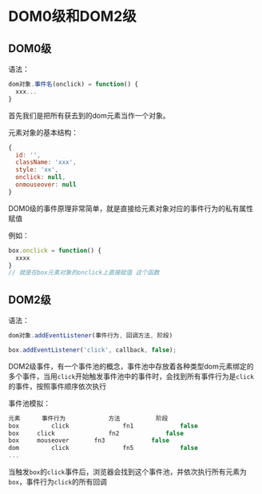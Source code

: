 # DOM0级和DOM2级

## DOM0级

语法：

```js
dom对象.事件名(onclick) = function() {
  xxx...
}
```

首先我们是把所有获去到的dom元素当作一个对象。

元素对象的基本结构：

```js
{
  id: '',
  className: 'xxx',
  style: 'xx',
  onclick: null,
  onmouseover: null
}
```

DOM0级的事件原理非常简单，就是直接给元素对象对应的事件行为的私有属性赋值

例如：

```js
box.onclick = function() {
  xxxx
}
// 就是在box元素对象的onclick上直接赋值 这个函数
```



## DOM2级

语法：

```js
dom对象.addEventListener(事件行为, 回调方法, 阶段)

box.addEventListener('click', callback, false);
```

DOM2级事件，有一个事件池的概念，事件池中存放着各种类型dom元素绑定的多个事件，当用`click`开始触发事件池中的事件时，会找到所有事件行为是`click`的事件，按照事件顺序依次执行



事件池模拟：

```js
元素		事件行为			方法			阶段
box 		click				fn1				false
box     click				fn2				false
box     mouseover		fn3				false
dom			click				fn5				false
...
```

当触发`box`的`click`事件后，浏览器会找到这个事件池，并依次执行所有元素为`box`，事件行为`click`的所有回调


